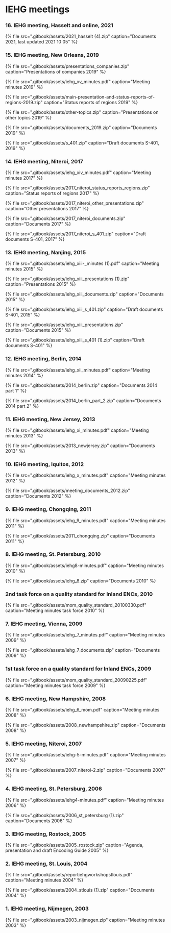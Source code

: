 # IEHG meetings

### 16. IEHG meeting, Hasselt and online, 2021

{% file src=".gitbook/assets/2021\_hasselt \(4\).zip" caption="Documents 2021, last updated 2021  10 05" %}

### 15. IEHG meeting, New Orleans, 2019

{% file src=".gitbook/assets/presentations\_companies.zip" caption="Presentations of companies 2019" %}

{% file src=".gitbook/assets/iehg\_xv\_minutes.pdf" caption="Meeting minutes 2019" %}

{% file src=".gitbook/assets/main-presentation-and-status-reports-of-regions-2019.zip" caption="Status reports of regions 2019" %}

{% file src=".gitbook/assets/other-topics.zip" caption="Presentations on other topics 2019" %}

{% file src=".gitbook/assets/documents\_2019.zip" caption="Documents 2019" %}

{% file src=".gitbook/assets/s\_401.zip" caption="Draft documents S-401, 2019" %}

### 14. IEHG meeting, Niteroi, 2017

{% file src=".gitbook/assets/iehg\_xiv\_minutes.pdf" caption="Meeting minutes 2017" %}

{% file src=".gitbook/assets/2017\_niteroi\_status\_reports\_regions.zip" caption="Status reports of regions 2017" %}

{% file src=".gitbook/assets/2017\_niteroi\_other\_presentations.zip" caption="Other presentations 2017" %}

{% file src=".gitbook/assets/2017\_niteroi\_documents.zip" caption="Documents 2017" %}

{% file src=".gitbook/assets/2017\_niteroi\_s\_401.zip" caption="Draft documents S-401, 2017" %}

### 13. IEHG meeting, Nanjing, 2015

{% file src=".gitbook/assets/iehg\_xiii-\_minutes \(1\).pdf" caption="Meeting minutes 2015" %}

{% file src=".gitbook/assets/iehg\_xiii\_presentations \(1\).zip" caption="Presentations 2015" %}

{% file src=".gitbook/assets/iehg\_xiii\_documents.zip" caption="Documents 2015" %}

{% file src=".gitbook/assets/iehg\_xiii\_s\_401.zip" caption="Draft documents S-401, 2015" %}

{% file src=".gitbook/assets/iehg\_xiii\_presentations.zip" caption="Documents 2015" %}

{% file src=".gitbook/assets/iehg\_xiii\_s\_401 \(1\).zip" caption="Draft documents S-401" %}

### 12. IEHG meeting, Berlin, 2014

{% file src=".gitbook/assets/iehg\_xii\_minutes.pdf" caption="Meeting minutes 2014" %}

{% file src=".gitbook/assets/2014\_berlin.zip" caption="Documents 2014 part 1" %}

{% file src=".gitbook/assets/2014\_berlin\_part\_2.zip" caption="Documents 2014 part 2" %}

### 11. IEHG meeting, New Jersey, 2013

{% file src=".gitbook/assets/iehg\_xi\_minutes.pdf" caption="Meeting minutes 2013" %}

{% file src=".gitbook/assets/2013\_newjersey.zip" caption="Documents 2013" %}

### 10. IEHG meeting, Iquitos, 2012

{% file src=".gitbook/assets/iehg\_x\_minutes.pdf" caption="Meeting minutes 2012" %}

{% file src=".gitbook/assets/meeting\_documents\_2012.zip" caption="Documents 2012" %}

### 9. IEHG meeting, Chongqing, 2011

{% file src=".gitbook/assets/iehg\_9\_minutes.pdf" caption="Meeting minutes 2011" %}

{% file src=".gitbook/assets/2011\_chongqing.zip" caption="Documents 2011" %}

### **8. IEHG meeting, St. Petersburg, 2010**

{% file src=".gitbook/assets/iehg8-minutes.pdf" caption="Meeting minutes 2010" %}

{% file src=".gitbook/assets/iehg\_8.zip" caption="Documents 2010" %}

### 2nd task force on a quality standard for Inland ENCs, 2010

{% file src=".gitbook/assets/mom\_quality\_standard\_20100330.pdf" caption="Meeting minutes task force 2010" %}

### **7. IEHG meeting, Vienna, 2009**

{% file src=".gitbook/assets/iehg\_7\_minutes.pdf" caption="Meeting minutes 2009" %}

{% file src=".gitbook/assets/iehg\_7\_documents.zip" caption="Documents 2009" %}

### 1st task force on a quality standard for Inland ENCs, 2009

{% file src=".gitbook/assets/mom\_quality\_standard\_20090225.pdf" caption="Meeting minutes task force 2009" %}

### **6. IEHG meeting, New Hampshire, 2008**

{% file src=".gitbook/assets/iehg\_6\_mom.pdf" caption="Meeting minutes 2008" %}

{% file src=".gitbook/assets/2008\_newhampshire.zip" caption="Documents 2008" %}

### **5. IEHG meeting, Niteroi, 2007**

{% file src=".gitbook/assets/iehg-5-minutes.pdf" caption="Meeting minutes 2007" %}

{% file src=".gitbook/assets/2007\_niteroi-2.zip" caption="Documents 2007" %}

### **4. IEHG meeting, St. Petersburg, 2006**

{% file src=".gitbook/assets/iehg4-minutes.pdf" caption="Meeting minutes 2006" %}

{% file src=".gitbook/assets/2006\_st\_petersburg \(1\).zip" caption="Documents 2006" %}

### **3. IEHG meeting, Rostock, 2005**

{% file src=".gitbook/assets/2005\_rostock.zip" caption="Agenda, presentation and draft Encoding Guide 2005" %}

### **2. IEHG meeting, St. Louis, 2004**

{% file src=".gitbook/assets/reportiehgworkshopstlouis.pdf" caption="Meeting minutes 2004" %}

{% file src=".gitbook/assets/2004\_stlouis \(1\).zip" caption="Documents 2004" %}

### **1. IEHG meeting, Nijmegen, 2003**

{% file src=".gitbook/assets/2003\_nijmegen.zip" caption="Meeting minutes 2003" %}



